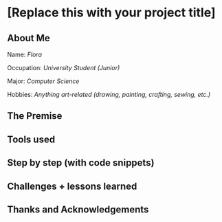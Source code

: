 # [Replace this with your project title]

## About Me
Name: *Flora*

Occupation: *University Student (Junior)*

Major: *Computer Science*

Hobbies: *Anything art-related (drawing, painting, crafting, sewing, etc.)*



## The Premise

## Tools used

## Step by step (with code snippets)

## Challenges + lessons learned

## Thanks and Acknowledgements
